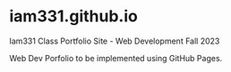 # iam331.github.io
Iam331 Class Portfolio Site - Web Development Fall 2023

Web Dev Porfolio to be implemented using GitHub Pages.